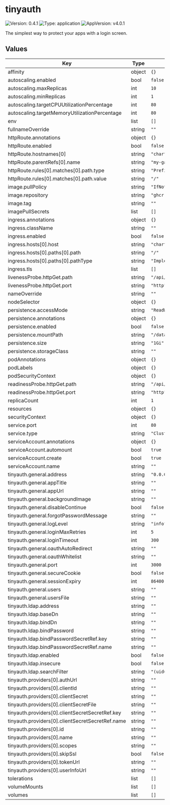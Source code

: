 # tinyauth

![Version: 0.4.1](https://img.shields.io/badge/Version-0.4.1-informational?style=flat-square) ![Type: application](https://img.shields.io/badge/Type-application-informational?style=flat-square) ![AppVersion: v4.0.1](https://img.shields.io/badge/AppVersion-v4.0.1-informational?style=flat-square)

The simplest way to protect your apps with a login screen.

## Values

| Key | Type | Default | Description |
|-----|------|---------|-------------|
| affinity | object | `{}` |  |
| autoscaling.enabled | bool | `false` |  |
| autoscaling.maxReplicas | int | `10` |  |
| autoscaling.minReplicas | int | `1` |  |
| autoscaling.targetCPUUtilizationPercentage | int | `80` |  |
| autoscaling.targetMemoryUtilizationPercentage | int | `80` |  |
| env | list | `[]` |  |
| fullnameOverride | string | `""` |  |
| httpRoute.annotations | object | `{}` |  |
| httpRoute.enabled | bool | `false` |  |
| httpRoute.hostnames[0] | string | `"chart-example.local"` |  |
| httpRoute.parentRefs[0].name | string | `"my-gateway"` |  |
| httpRoute.rules[0].matches[0].path.type | string | `"Prefix"` |  |
| httpRoute.rules[0].matches[0].path.value | string | `"/"` |  |
| image.pullPolicy | string | `"IfNotPresent"` |  |
| image.repository | string | `"ghcr.io/steveiliop56/tinyauth"` |  |
| image.tag | string | `""` |  |
| imagePullSecrets | list | `[]` |  |
| ingress.annotations | object | `{}` |  |
| ingress.className | string | `""` |  |
| ingress.enabled | bool | `false` |  |
| ingress.hosts[0].host | string | `"chart-example.local"` |  |
| ingress.hosts[0].paths[0].path | string | `"/"` |  |
| ingress.hosts[0].paths[0].pathType | string | `"ImplementationSpecific"` |  |
| ingress.tls | list | `[]` |  |
| livenessProbe.httpGet.path | string | `"/api/healthz"` |  |
| livenessProbe.httpGet.port | string | `"http"` |  |
| nameOverride | string | `""` |  |
| nodeSelector | object | `{}` |  |
| persistence.accessMode | string | `"ReadWriteOnce"` |  |
| persistence.annotations | object | `{}` |  |
| persistence.enabled | bool | `false` |  |
| persistence.mountPath | string | `"/data"` |  |
| persistence.size | string | `"1Gi"` |  |
| persistence.storageClass | string | `""` |  |
| podAnnotations | object | `{}` |  |
| podLabels | object | `{}` |  |
| podSecurityContext | object | `{}` |  |
| readinessProbe.httpGet.path | string | `"/api/healthz"` |  |
| readinessProbe.httpGet.port | string | `"http"` |  |
| replicaCount | int | `1` |  |
| resources | object | `{}` |  |
| securityContext | object | `{}` |  |
| service.port | int | `80` |  |
| service.type | string | `"ClusterIP"` |  |
| serviceAccount.annotations | object | `{}` |  |
| serviceAccount.automount | bool | `true` |  |
| serviceAccount.create | bool | `true` |  |
| serviceAccount.name | string | `""` |  |
| tinyauth.general.address | string | `"0.0.0.0"` |  |
| tinyauth.general.appTitle | string | `""` |  |
| tinyauth.general.appUrl | string | `""` |  |
| tinyauth.general.backgroundImage | string | `""` |  |
| tinyauth.general.disableContinue | bool | `false` |  |
| tinyauth.general.forgotPasswordMessage | string | `""` |  |
| tinyauth.general.logLevel | string | `"info"` |  |
| tinyauth.general.loginMaxRetries | int | `5` |  |
| tinyauth.general.loginTimeout | int | `300` |  |
| tinyauth.general.oauthAutoRedirect | string | `""` |  |
| tinyauth.general.oauthWhitelist | string | `""` |  |
| tinyauth.general.port | int | `3000` |  |
| tinyauth.general.secureCookie | bool | `false` |  |
| tinyauth.general.sessionExpiry | int | `86400` |  |
| tinyauth.general.users | string | `""` |  |
| tinyauth.general.usersFile | string | `""` |  |
| tinyauth.ldap.address | string | `""` |  |
| tinyauth.ldap.baseDn | string | `""` |  |
| tinyauth.ldap.bindDn | string | `""` |  |
| tinyauth.ldap.bindPassword | string | `""` |  |
| tinyauth.ldap.bindPasswordSecretRef.key | string | `""` |  |
| tinyauth.ldap.bindPasswordSecretRef.name | string | `""` |  |
| tinyauth.ldap.enabled | bool | `false` |  |
| tinyauth.ldap.insecure | bool | `false` |  |
| tinyauth.ldap.searchFilter | string | `"(uid=%s)"` |  |
| tinyauth.providers[0].authUrl | string | `""` |  |
| tinyauth.providers[0].clientId | string | `""` |  |
| tinyauth.providers[0].clientSecret | string | `""` |  |
| tinyauth.providers[0].clientSecretFile | string | `""` |  |
| tinyauth.providers[0].clientSecretSecretRef.key | string | `""` |  |
| tinyauth.providers[0].clientSecretSecretRef.name | string | `""` |  |
| tinyauth.providers[0].id | string | `""` |  |
| tinyauth.providers[0].name | string | `""` |  |
| tinyauth.providers[0].scopes | string | `""` |  |
| tinyauth.providers[0].skipSsl | bool | `false` |  |
| tinyauth.providers[0].tokenUrl | string | `""` |  |
| tinyauth.providers[0].userInfoUrl | string | `""` |  |
| tolerations | list | `[]` |  |
| volumeMounts | list | `[]` |  |
| volumes | list | `[]` |  |

